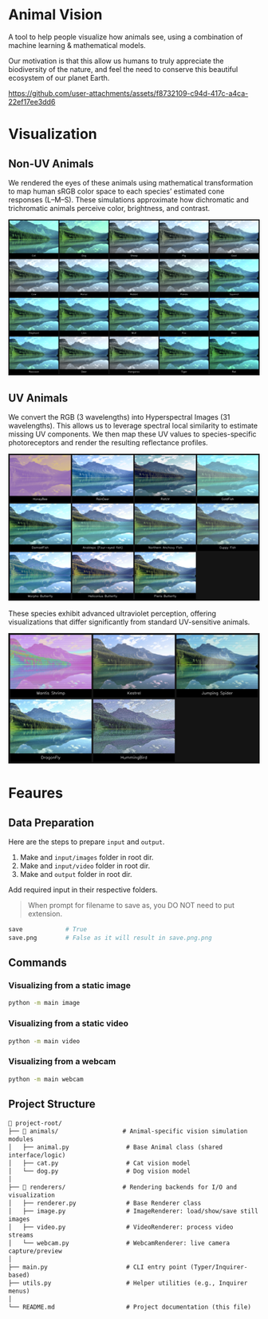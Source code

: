 # Animal Vision
A tool to help people visualize how animals see, using a combination of machine learning & mathematical models.

Our motivation is that this allow us humans to truly appreciate the biodiversity of the nature, and feel the need to conserve this beautiful ecosystem of our planet Earth.

<!-- https://github.com/user-attachments/assets/3c1bec96-1103-4557-8050-9309c2cb3706 -->
https://github.com/user-attachments/assets/f8732109-c94d-417c-a4ca-22ef17ee3dd6

# Visualization
## Non-UV Animals
We rendered the eyes of these animals using mathematical transformation to map human sRGB color space to each species’ estimated cone responses (L–M–S).
These simulations approximate how dichromatic and trichromatic animals perceive color, brightness, and contrast.

![Non-UV Animals](./images/gallery_NonUV.png)

## UV Animals
We convert the RGB (3 wavelengths) into Hyperspectral Images (31 wavelengths).
This allows us to leverage spectral local similarity to estimate missing UV components.
We then map these UV values to species-specific photoreceptors and render the resulting reflectance profiles.

![UV Animals](./images/gallery_UV.png)

These species exhibit advanced ultraviolet perception, offering visualizations that differ significantly from standard UV-sensitive animals.

![UV Unique Animals](./images/gallery_Unique_UV.png)

# Feaures

## Data Preparation
Here are the steps to prepare `input` and `output`.
1. Make and `input/images` folder in root dir.
2. Make and `input/video` folder in root dir.
3. Make and `output` folder in root dir.

Add required input in their respective folders.

> When prompt for filename to save as, you DO NOT need to put extension.
```bash
save            # True
save.png        # False as it will result in save.png.png
```

## Commands
### Visualizing from a static image
```bash
python -m main image
```

### Visualizing from a static video
```bash
python -m main video
```

### Visualizing from a webcam
```bash
python -m main webcam
```

## Project Structure

```
📂 project-root/
├── 📂 animals/                  # Animal-specific vision simulation modules
│   ├── animal.py                # Base Animal class (shared interface/logic)
│   ├── cat.py                   # Cat vision model
│   └── dog.py                   # Dog vision model
│
├── 📂 renderers/                # Rendering backends for I/O and visualization
│   ├── renderer.py              # Base Renderer class
│   ├── image.py                 # ImageRenderer: load/show/save still images
│   ├── video.py                 # VideoRenderer: process video streams
│   └── webcam.py                # WebcamRenderer: live camera capture/preview
│
├── main.py                      # CLI entry point (Typer/Inquirer-based)
├── utils.py                     # Helper utilities (e.g., Inquirer menus)
│
└── README.md                    # Project documentation (this file)
```


